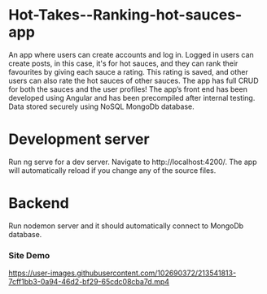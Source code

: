 # Hot-Takes--Ranking-hot-sauces-app

An app where users can create accounts and log in. 
Logged in users can create posts, in this case, it's for hot sauces, and they can rank their favourites by giving each sauce a rating. 
This rating is saved, and other users can also rate the hot sauces of other sauces. 
The app has full CRUD for both the sauces and the user profiles!
The app’s front end has been developed using Angular and has been precompiled after internal testing.
Data stored securely using NoSQL MongoDb database. 

# Development server

Run ng serve for a dev server. Navigate to http://localhost:4200/. The app will automatically reload if you change any of the source files.

# Backend

Run nodemon server and it should automatically connect to MongoDb database. 

### Site Demo ###


https://user-images.githubusercontent.com/102690372/213541813-7cff1bb3-0a94-46d2-bf29-65cdc08cba7d.mp4

